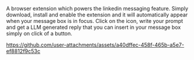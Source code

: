 A browser extension which powers the linkedin messaging feature. Simply download, install and enable the extension and it will automatically appear when your message box is in focus. Click on the icon, write your prompt and get a LLM generated reply that you can insert in your message box simply on click of a button.


https://github.com/user-attachments/assets/a40dffec-458f-465b-a5e7-ef8812f9c53c

